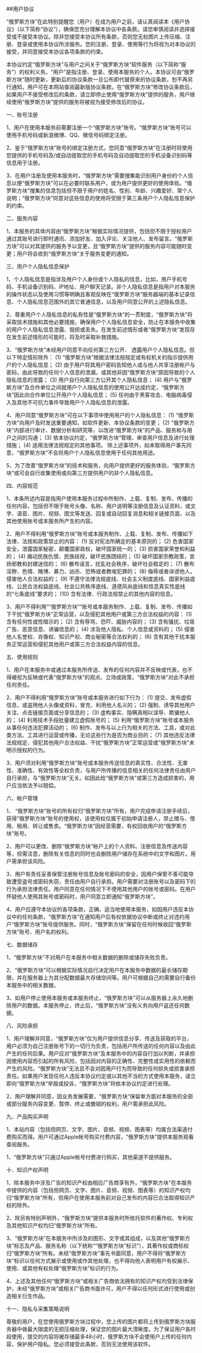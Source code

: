 ##用户协议


“俄罗斯方块”在此特别提醒您（用户）在成为用户之前，请认真阅读本《用户协议》（以下简称“协议”），确保您充分理解本协议中各条款。请您审慎阅读并选择接受或不接受本协议。除非您接受本协议所有条款，否则您无权图片上传压缩、注册、登录或使用本协议所涉服务。您的注册、登录、使用等行为将视为对本协议的接受，并同意接受本协议各项条款的约束。

本协议约定“俄罗斯方块”与用户之间关于“俄罗斯方块”软件服务（以下简称“服务”）的权利义务。“用户”是指注册、登录、使用本服务的个人。本协议可由“俄罗斯方块”随时更新，更新后的协议条款一旦公布即代替原来的协议条款，恕不再另行通知，用户可在本网站查阅最新版协议条款。在“俄罗斯方块”修改协议条款后，如果用户不接受修改后的条款，请立即停止使用“俄罗斯方块”提供的服务，用户继续使用“俄罗斯方块”提供的服务将被视为接受修改后的协议。

一、账号注册

1、用户在使用本服务前需要注册一个“俄罗斯方块”账号。“俄罗斯方块”账号可以使用手机号码或新浪微博、QQ、微信号码绑定注册。

2、鉴于“俄罗斯方块”账号的绑定注册方式，您同意“俄罗斯方块”在注册时将使用您提供的手机号码及/或自动提取您的手机号码及自动提取您的手机设备识别码等信息用于注册。

3、在用户注册及使用本服务时，“俄罗斯方块”需要搜集能识别用户身份的个人信息以便“俄罗斯方块”可以在必要时联系用户，或为用户提供更好的使用体验。“俄罗斯方块”搜集的信息包括但不限于用户的姓名、性别、年龄、兴趣爱好、常个人说明；“俄罗斯方块”同意对这些信息的使用将受限于第三条用户个人隐私信息保护的约束。

二、服务内容

1、本服务的具体内容由“俄罗斯方块”根据实际情况提供，包括但不限于授权用户通过其账号进行即时通讯、添加好友、加入评论、关注他人、发布留言。“俄罗斯方块”可以对其提供的服务予以变更，且“俄罗斯方块”提供的服务内容可能随时变更；用户将会收到“俄罗斯方块”关于服务变更的通知。

三、用户个人隐私信息保护

1、个人隐私信息是指涉及用户个人身份或个人隐私的信息，比如，用户手机号码、手机设备识别码、IP地址、用户聊天记录。非个人隐私信息是指用户对本服务的操作状态以及使用习惯等明确且客观反映在“俄罗斯方块”服务器端的基本记录信息、个人隐私信息范围外的其它普通信息，以及用户同意公开的上述隐私信息。

2、尊重用户个人隐私信息的私有性是“俄罗斯方块”的一贯制度，“俄罗斯方块”将采取技术措施和其他必要措施，确保用户个人隐私信息安全，防止在本服务中收集的用户个人隐私信息泄露、毁损或丢失。在发生前述情形或者“俄罗斯方块”发现存在发生前述情形的可能时，将及时采取补救措施。

3、“俄罗斯方块”未经用户同意不向任何第三方公开、 透露用户个人隐私信息。但以下特定情形除外： 
(1) “俄罗斯方块”根据法律法规规定或有权机关的指示提供用户的个人隐私信息； 
(2) 由于用户将其用户密码告知他人或与他人共享注册帐户与密码，由此导致的任何个人信息的泄漏，或其他非因“俄罗斯方块”原因导致的个人隐私信息的泄露； 
(3) 用户自行向第三方公开其个人隐私信息； 
(4) 用户与“俄罗斯方块”及合作单位之间就用户个人隐私信息的使用公开达成约定，“俄罗斯方块”因此向合作单位公开用户个人隐私信息； 
(5) 任何由于黑客攻击、电脑病毒侵入及其他不可抗力事件导致用户个人隐私信息的泄露。

4、用户同意“俄罗斯方块”可在以下事项中使用用户的个人隐私信息： 
(1) “俄罗斯方块”向用户及时发送重要通知，如软件更新、本协议条款的变更； 
(2) “俄罗斯方块”内部进行审计、数据分析和研究等，以改进“俄罗斯方块”的产品、服务和与用户之间的沟通； 
(3) 依本协议约定，“俄罗斯方块”管理、审查用户信息及进行处理措施； 
(4) 适用法律法规规定的其他事项。 
除上述事项外，如未取得用户事先同意，“俄罗斯方块”不会将用户个人隐私信息使用于任何其他用途。

5、为了改善“俄罗斯方块”的技术和服务，向用户提供更好的服务体验，“俄罗斯方块”或可会自行收集使用或向第三方提供用户的非个人隐私信息。

四、内容规范

1、本条所述内容是指用户使用本服务过程中所制作、上载、复制、发布、传播的任何内容，包括但不限于账号头像、名称、用户说明等注册信息及认证资料，或文字、语音、图片、视频、图文等发送、回复或自动回复消息和相关链接页面，以及其他使用账号或本服务所产生的内容。

2、用户不得利用“俄罗斯方块”账号或本服务制作、上载、复制、发布、传播如下法律、法规和政策禁止的内容： 
(1) 反对宪法所确定的基本原则的； 
(2) 危害国家安全，泄露国家秘密，颠覆国家政权，破坏国家统一的； 
(3) 损害国家荣誉和利益的； 
(4) 煽动民族仇恨、民族歧视，破坏民族团结的；
(5) 破坏国家宗教政策，宣扬邪教和封建迷信的；
(6) 散布谣言，扰乱社会秩序，破坏社会稳定的；
(7) 散布淫秽、色情、赌博、暴力、凶杀、恐怖或者教唆犯罪的； 
(8) 侮辱或者诽谤他人，侵害他人合法权益的； 
(9) 不遵守法律法规底线、社会主义制度底线、国家利益底线、公民合法权益底线、社会公共秩序底线、道德风尚底线和信息真实性底线的“七条底线”要求的； 
(10) 含有法律、行政法规禁止的其他内容的信息。

3、用户不得利用““俄罗斯方块”“账号或本服务制作、上载、复制、发布、传播如下干扰“俄罗斯方块”正常运营，以及侵犯其他用户或第三方合法权益的内容： 
(1) 含有任何性或性暗示的； 
(2) 含有辱骂、恐吓、威胁内容的； 
(3) 含有骚扰、垃圾广告、恶意信息、诱骗信息的； 
(4) 涉及他人隐私、个人信息或资料的； 
(5) 侵害他人名誉权、肖像权、知识产权、商业秘密等合法权利的； 
(6) 含有其他干扰本服务正常运营和侵犯其他用户或第三方合法权益内容的信息。

五、使用规则

1、用户在本服务中或通过本服务所传送、发布的任何内容并不反映或代表，也不得被视为反映或代表“俄罗斯方块”的观点、立场或政策，“俄罗斯方块”对此不承担任何责任。

2、用户不得利用“俄罗斯方块”账号或本服务进行如下行为： 
(1) 提交、发布虚假信息，或盗用他人头像或资料，冒充、利用他人名义的； 
(2) 强制、诱导其他用户关注、点击链接页面或分享信息的； 
(3) 虚构事实、隐瞒真相以误导、欺骗他人的； 
(4) 利用技术手段批量建立虚假账号的； 
(5) 利用“俄罗斯方块”账号或本服务从事任何违法犯罪活动的； 
(6) 制作、发布与以上行为相关的方法、工具，或对此类方法、工具进行运营或传播，无论这些行为是否为商业目的； 
(7) 其他违反法律法规规定、侵犯其他用户合法权益、干扰“俄罗斯方块”正常运营或“俄罗斯方块”未明示授权的行为。

3、用户须对利用“俄罗斯方块”账号或本服务传送信息的真实性、合法性、无害性、准确性、有效性等全权负责，与用户所传播的信息相关的任何法律责任由用户自行承担，与“俄罗斯方块”无关。如因此给“俄罗斯方块”或第三方造成损害的，用户应当依法予以赔偿。

六、帐户管理

1、 “俄罗斯方块”账号的所有权归“俄罗斯方块”所有，用户完成申请注册手续后，获得“俄罗斯方块”账号的使用权，该使用权仅属于初始申请注册人，禁止赠与、借用、租用、转让或售卖。“俄罗斯方块”因经营需要，有权回收用户的“俄罗斯方块”账号。

2、用户可以更改、删除“俄罗斯方块”帐户上的个人资料、注册信息及传送内容等，但需注意，删除有关信息的同时也会删除用户储存在系统中的文字和图片。用户需承担该风险。

3、用户有责任妥善保管注册账号信息及账号密码的安全，因用户保管不善可能导致遭受盗号或密码失窃，责任由用户自行承担。用户需要对注册账号以及密码下的行为承担法律责任。用户同意在任何情况下不使用其他用户的账号或密码。在用户怀疑他人使用其账号或密码时，用户同意立即通知“俄罗斯方块”。

4、用户应遵守本协议的各项条款，正确、适当地使用本服务，如因用户违反本协议中的任何条款，“俄罗斯方块”在通知用户后有权依据协议中断或终止对违约用户“俄罗斯方块”账号提供服务。同时，“俄罗斯方块”保留在任何时候收回“俄罗斯方块”账号、用户名的权利。

七、数据储存

1、“俄罗斯方块”不对用户在本服务中相关数据的删除或储存失败负责。

2、“俄罗斯方块”可以根据实际情况自行决定用户在本服务中数据的最长储存期限，并在服务器上为其分配数据最大存储空间等。用户可根据自己的需要自行备份本服务中的相关数据。

3、如用户停止使用本服务或本服务终止，“俄罗斯方块”可以从服务器上永久地删除用户的数据。本服务停止、终止后，“俄罗斯方块”没有义务向用户返还任何数据。

八、风险承担

1、用户理解并同意，“俄罗斯方块”仅为用户提供信息分享、传送及获取的平台，用户必须为自己注册账号下的一切行为负责，包括用户所传送的任何内容以及由此产生的任何后果。用户应对“俄罗斯方块”及本服务中的内容自行加以判断，并承担因使用内容而引起的所有风险，包括因对内容的正确性、完整性或实用性的依赖而产生的风险。“俄罗斯方块”无法且不会对因用户行为而导致的任何损失或损害承担责任。如果用户发现任何人违反本协议约定或以其他不当的方式使用本服务，请立即向“俄罗斯方块”举报或投诉，“俄罗斯方块”将依本协议约定进行处理。

2、用户理解并同意，因业务发展需要，“俄罗斯方块”保留单方面对本服务的全部或部分服务内容变更、暂停、终止或撤销的权利，用户需承担此风险。



九、产品购买声明

1、本站内容（包括但网页、文字、图片、音频、视频、图表等）均属合法渠道付费购买而得。用户可通过Apple帐号购买付费内容，“俄罗斯方块”提供本服务观看查阅服务。

1、“俄罗斯方块”只通过Apple帐号付费进行购买，其他渠道不提供服务。


十、知识产权声明

1、除本服务中涉及广告的知识产权由相应广告商享有外，“俄罗斯方块”在本服务中提供的内容（包括但网页、文字、图片、音频、视频、图表等）的知识产权均归“俄罗斯方块”所有，但用户在使用本服务前对自己发布的内容已合法取得知识产权的除外。

2、除另有特别声明外，“俄罗斯方块”提供本服务时所依托软件的著作权、专利权及其他知识产权均归“俄罗斯方块”所有。

3、“俄罗斯方块”在本服务中所涉及的图形、文字或其组成，以及其他“俄罗斯方块”标志及产品、服务名称（以下统称““俄罗斯方块”标识”），其著作权或商标权归“俄罗斯方块”所有。未经“俄罗斯方块”事先书面同意，用户不得将“俄罗斯方块”标识以任何方式展示或使用或作其他处理，也不得向他人表明用户有权展示、使用、或其他有权处理“俄罗斯方块”标识的行为。

4、上述及其他任何“俄罗斯方块”或相关广告商依法拥有的知识产权均受到法律保护，未经“俄罗斯方块”或相关广告商书面许可，用户不得以任何形式进行使用或创造相关衍生作品。


十一、隐私与采集策略说明

尊敬的用户，在您使用俄罗斯方块过程中，您上传的图片都将上传到俄罗斯方块服务器中做最大限度的无损压缩处理，保证您的图片最大清晰度。为了保证用户各时段使用，提交的内容将被存储最多48小时，俄罗斯方块不会使用户上传的任何内容，保护用户隐私。您必须接受此条款，否则无法使用该软件。


